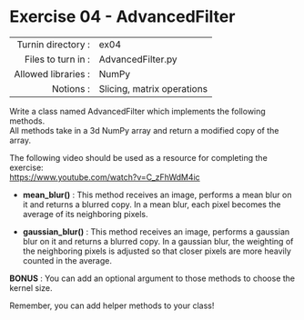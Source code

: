 # Exercise 04 - AdvancedFilter
|                         |                    |
| -----------------------:| ------------------ |
|   Turnin directory :   |  ex04              |
|   Files to turn in :    |  AdvancedFilter.py |
|   Allowed libraries :   |  NumPy             |
|   Notions :             |  Slicing, matrix operations |


Write a class named AdvancedFilter which implements the following methods.  
All methods take in a 3d NumPy array and return a modified copy of the array.

The following video should be used as a resource for completing the exercise:   
https://www.youtube.com/watch?v=C_zFhWdM4ic

- __mean_blur()__ : This method receives an image, performs a mean blur on it and returns a blurred copy. In a mean blur, each pixel becomes the average of its neighboring pixels.

- __gaussian_blur()__ : This method receives an image, performs a gaussian blur on it and returns a blurred copy. In a gaussian blur, the weighting of the neighboring pixels is adjusted so that closer pixels are more heavily counted in the average.

__BONUS__ : You can add an optional argument to those methods to choose the kernel size.

Remember, you can add helper methods to your class!
